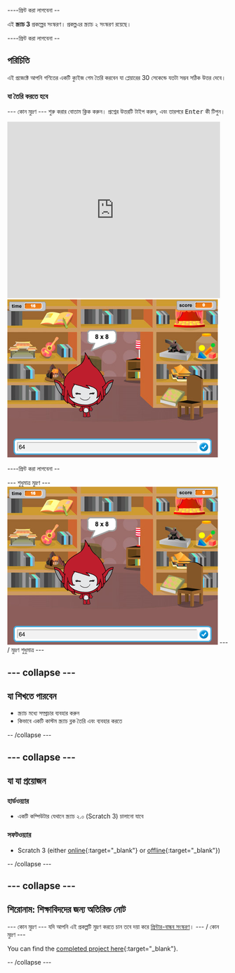 \----প্রিন্ট করা লাগবেনা --

এই **স্ক্র্যাচ 3** প্রকল্পের সংস্করণ। প্রকল্প</a>এর স্ক্র্যাচ ২ সংস্করণ রয়েছে।</p> 

\----প্রিন্ট করা লাগবেনা --

## পরিচিতি

এই প্রজেক্টে আপনি গণিতের একটি ক্যুইজ গেম তৈরি করবেন যা প্লেয়ারের 30 সেকেন্ডে যতটা সম্ভব সঠিক উত্তর দেবে।

### যা তৈরি করতে হবে

\--- কোন মুদ্রণ \--- শুরু করার বোতাম ক্লিক করুন। প্রশ্নের উত্তরটি টাইপ করুন, এবং তারপরে <kbd>Enter</kbd> কী টিপুন।

<div class="scratch-preview">
  <iframe allowtransparency="true" width="485" height="402" src="https://scratch.mit.edu/projects/embed/250234955/?autostart=false" frameborder="0" scrolling="no"></iframe>
  <img src="images/brain-final.png">
</div>

\----প্রিন্ট করা লাগবেনা --

\--- শুধুমাত্র মুদ্রণ \--- ![Brain Game](images/brain-final.png) \--- / মুদ্রণ শুধুমাত্র \---

## \--- collapse \---

## যা শিখতে পারবেন

+ স্ক্র্যাচ মধ্যে সম্প্রচার ব্যবহার করুন
+ কিভাবে একটি কাস্টম স্ক্র্যাচ ব্লক তৈরি এবং ব্যবহার করতে

-- /collapse \---

## \--- collapse \---

## যা যা প্রয়োজন

### হার্ডওয়্যার

+ একটি কম্পিউটার যেথানে স্ক্র্যাচ ২.০ (Scratch 3) চালানো যাবে

### সফটওয়্যার

+ Scratch 3 (either [online](http://rpf.io/scratchon){:target="_blank"} or [offline](http://rpf.io/scratchoff){:target="_blank"})

-- /collapse \---

## \--- collapse \---

## শিরোনাম: শিক্ষাবিদদের জন্য অতিরিক্ত নোট

\--- কোন মুদ্রণ \--- যদি আপনি এই প্রকল্পটি মুদ্রণ করতে চান তবে দয়া করে [প্রিন্টার-বান্ধব সংস্করণ](https://projects.raspberrypi.org/en/projects/brain-game/print)। \--- / কোন মুদ্রণ \---

You can find the [completed project here](http://rpf.io/p/en/brain-game-get){:target="_blank"}.

-- /collapse \---